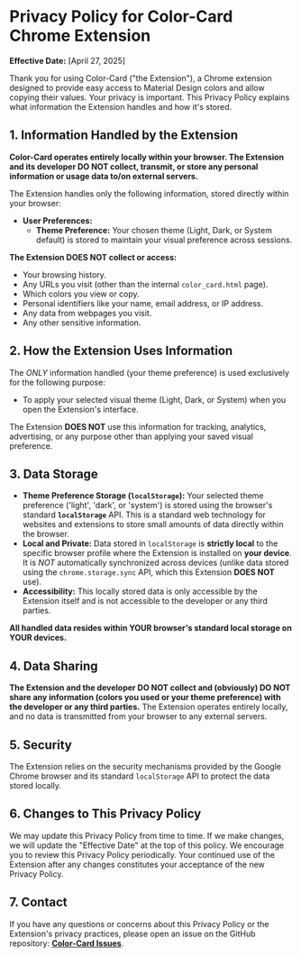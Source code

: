 # Privacy Policy for Color-Card Chrome Extension

**Effective Date:** [April 27, 2025]

Thank you for using Color-Card ("the Extension"), a Chrome extension designed to provide easy access to Material Design colors and allow copying their values. Your privacy is important. This Privacy Policy explains what information the Extension handles and how it's stored.

## 1. Information Handled by the Extension

**Color-Card operates entirely locally within your browser. The Extension and its developer DO NOT collect, transmit, or store any personal information or usage data to/on external servers.**

The Extension handles only the following information, stored directly within your browser:

*   **User Preferences:**
    *   **Theme Preference:** Your chosen theme (Light, Dark, or System default) is stored to maintain your visual preference across sessions.

**The Extension DOES NOT collect or access:**
*   Your browsing history.
*   Any URLs you visit (other than the internal `color_card.html` page).
*   Which colors you view or copy.
*   Personal identifiers like your name, email address, or IP address.
*   Any data from webpages you visit.
*   Any other sensitive information.

## 2. How the Extension Uses Information

The *ONLY* information handled (your theme preference) is used exclusively for the following purpose:

*   To apply your selected visual theme (Light, Dark, or System) when you open the Extension's interface.

The Extension **DOES NOT** use this information for tracking, analytics, advertising, or any purpose other than applying your saved visual preference.

## 3. Data Storage

*   **Theme Preference Storage (`localStorage`):** Your selected theme preference ('light', 'dark', or 'system') is stored using the browser's standard **`localStorage`** API. This is a standard web technology for websites and extensions to store small amounts of data directly within the browser.
*   **Local and Private:** Data stored in `localStorage` is **strictly local** to the specific browser profile where the Extension is installed on **your device**. It is *NOT* automatically synchronized across devices (unlike data stored using the `chrome.storage.sync` API, which this Extension **DOES NOT** use).
*   **Accessibility:** This locally stored data is only accessible by the Extension itself and is not accessible to the developer or any third parties.

**All handled data resides within YOUR browser's standard local storage on YOUR devices.**

## 4. Data Sharing

**The Extension and the developer DO NOT collect and (obviously) DO NOT share any information (colors you used or your theme preference) with the developer or any third parties.** The Extension operates entirely locally, and no data is transmitted from your browser to any external servers.

## 5. Security

The Extension relies on the security mechanisms provided by the Google Chrome browser and its standard `localStorage` API to protect the data stored locally.

## 6. Changes to This Privacy Policy

We may update this Privacy Policy from time to time. If we make changes, we will update the "Effective Date" at the top of this policy. We encourage you to review this Privacy Policy periodically. Your continued use of the Extension after any changes constitutes your acceptance of the new Privacy Policy.

## 7. Contact

If you have any questions or concerns about this Privacy Policy or the Extension's privacy practices, please open an issue on the GitHub repository: **[Color-Card Issues](https://github.com/wenkang-deepblue/Color-Card/issues)**.